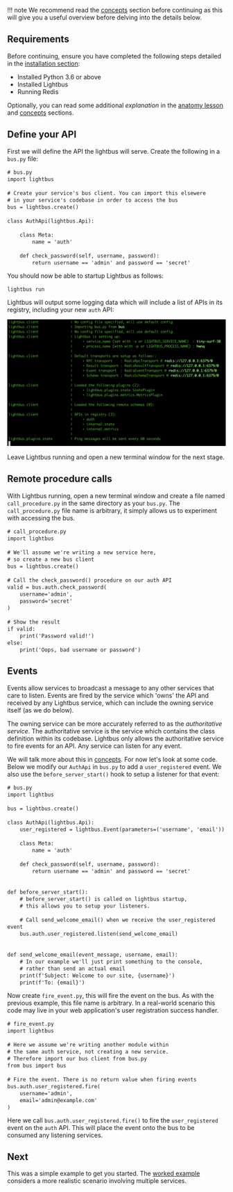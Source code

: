 !!! note
    We recommend read the [concepts](/explanation/concepts.md) section before continuing
    as this will give you a useful overview before delving into the details
    below.

## Requirements

Before continuing, ensure you have completed the following steps detailed in
the [installation section](/tutorial/installation.md):

* Installed Python 3.6 or above
* Installed Lightbus
* Running Redis

Optionally, you can read some additional *explanation* in the
[anatomy lesson] and [concepts] sections.

## Define your API

First we will define the API the lightbus will serve.
Create the following in a `bus.py` file:

```python3
# bus.py
import lightbus

# Create your service's bus client. You can import this elsewere
# in your service's codebase in order to access the bus
bus = lightbus.create()

class AuthApi(lightbus.Api):

    class Meta:
        name = 'auth'

    def check_password(self, username, password):
        return username == 'admin' and password == 'secret'

```

You should now be able to startup Lightbus as follows:

```
lightbus run
```

Lightbus will output some logging data which will include a list of
APIs in its registry, including your new `auth` API:

![lightbus run output][lightbus-run]

Leave Lightbus running and open a new terminal window for the next stage.

## Remote procedure calls

With Lightbus running, open a new terminal window and create a file named
`call_procedure.py` in the same directory as your `bus.py`. The
`call_procedure.py` file name is arbitrary, it simply allows us to
experiment with accessing the bus.

```python3
# call_procedure.py
import lightbus

# We'll assume we're writing a new service here,
# so create a new bus client
bus = lightbus.create()

# Call the check_password() procedure on our auth API
valid = bus.auth.check_password(
    username='admin',
    password='secret'
)

# Show the result
if valid:
    print('Password valid!')
else:
    print('Oops, bad username or password')
```

## Events

Events allow services to broadcast a message to any other services that
care to listen. Events are fired by the service which 'owns' the API and
received by any Lightbus service, which can include the owning service itself
(as we do below).

The owning service can be more accurately referred to as the
*authoritative service*. The authoritative service is the service
which contains the class definition within its codebase. Lightbus only
allows the authoritative service to fire events for an API. Any service can
listen for any event.

We will talk more about this in [concepts](/explanation/concepts.md). For now let's look
at some code. Below we modify our `AuthApi` in `bus.py` to add a `user_registered`
event. We also use the `before_server_start()` hook to setup a listener for
that event:


```python3
# bus.py
import lightbus

bus = lightbus.create()

class AuthApi(lightbus.Api):
    user_registered = lightbus.Event(parameters=('username', 'email'))

    class Meta:
        name = 'auth'

    def check_password(self, username, password):
        return username == 'admin' and password == 'secret'


def before_server_start():
    # before_server_start() is called on lightbus startup,
    # this allows you to setup your listeners.

    # Call send_welcome_email() when we receive the user_registered event
    bus.auth.user_registered.listen(send_welcome_email)


def send_welcome_email(event_message, username, email):
    # In our example we'll just print something to the console,
    # rather than send an actual email
    print(f'Subject: Welcome to our site, {username}')
    print(f'To: {email}')
```

Now create `fire_event.py`, this will fire the event on the bus.
As with the previous example, this file name is arbitrary.
In a real-world scenario this code may live in your web application's
user registration success handler.

```python3
# fire_event.py
import lightbus

# Here we assume we're writing another module within
# the same auth service, not creating a new service.
# Therefore import our bus client from bus.py
from bus import bus

# Fire the event. There is no return value when firing events
bus.auth.user_registered.fire(
    username='admin',
    email='admin@example.com'
)
```


Here we call `bus.auth.user_registered.fire()` to fire the `user_registered` event on
the `auth` API. This will place the event onto the bus to be consumed any
listening services.

## Next

This was a simple example to get you started. The [worked example] considers
a more realistic scenario involving multiple services.


[lightbus-run]: /static/images/quickstart-lightbus-run.png
[anatomy lesson]: /explanation/anatomy-lesson.md
[concepts]: /explanation/concepts.md
[worked example]: worked-example.md
